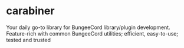 # carabiner
Your daily go-to library for BungeeCord library/plugin development. Feature-rich with common BungeeCord utilities; efficient, easy-to-use; tested and trusted
